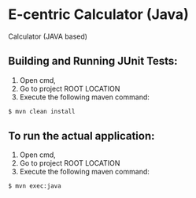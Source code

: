 # E-centric Calculator (Java)
Calculator (JAVA based)

## Building and Running JUnit Tests:

1. Open cmd, 
2. Go to project ROOT LOCATION
3. Execute the following maven command:

```sh
$ mvn clean install
```

## To run the actual application:

1. Open cmd, 
2. Go to project ROOT LOCATION
3. Execute the following maven command:

```sh
$ mvn exec:java
```

